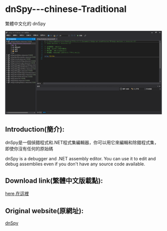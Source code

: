 # dnSpy---chinese-Traditional
繁體中文化的 dnSpy
 
![](./2452.jpg)
## Introduction(簡介):

dnSpy是一個偵錯程式和.NET程式集編輯器，你可以用它來編輯和除錯程式集，即使你沒有任何的原始碼

dnSpy is a debugger and .NET assembly editor. You can use it to edit and debug assemblies even if you don't have any source code available.


## Download link(繁體中文版載點):
  
  [here,在這裡](https://1drv.ms/u/s!AuCeI3Rb0vNfaRtAtal7EbWaVjk?e=XVbvXR)


## Original website(原網址): 

  
   [dnSpy](https://github.com/dnSpy/dnSpy)

